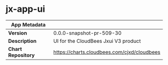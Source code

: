 # jx-app-ui

|App Metadata||
|---|---|
| **Version** | 0.0.0-snapshot-pr-509-30 |
| **Description** | UI for the CloudBees Jxui V3 product |
| **Chart Repository** | https://charts.cloudbees.com/cjxd/cloudbees |
